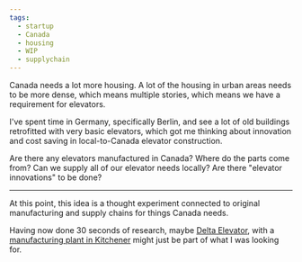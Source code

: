 ```yaml
---
tags:
  - startup
  - Canada
  - housing
  - WIP
  - supplychain
---
```

Canada needs a lot more housing. A lot of the housing in urban areas needs to be more dense, which means multiple stories, which means we have a requirement for elevators.

I've spent time in Germany, specifically Berlin, and see a lot of old buildings retrofitted with very basic elevators, which got me thinking about innovation and cost saving in local-to-Canada elevator construction.

Are there any elevators manufactured in Canada? Where do the parts come from? Can we supply all of our elevator needs locally? Are there "elevator innovations" to be done?

---
At this point, this idea is a thought experiment connected to original manufacturing and supply chains for things Canada needs.

Having now done 30 seconds of research, maybe [Delta Elevator](https://delta-elevator.com/), with a [manufacturing plant in Kitchener](https://delta-elevator.com/manufacturing.html) might just be part of what I was looking for.